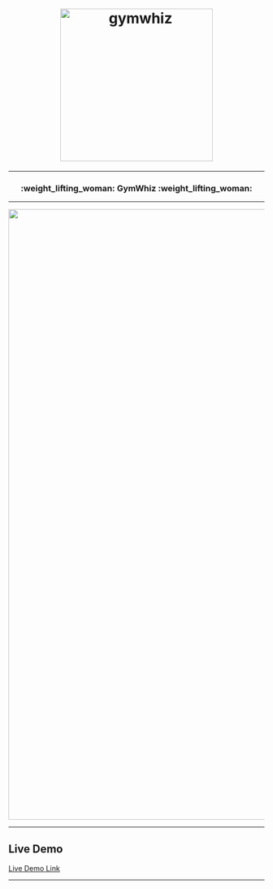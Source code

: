 <h1 align="center">
  <img
    width="300"
    alt="gymwhiz"
    src="https://live.staticflickr.com/65535/53429583697_2153c981bb.jpg">
</h1>

---
<h3 align="center">
  <strong>
      :weight_lifting_woman:  GymWhiz :weight_lifting_woman:
  </strong>
</h3>

---

<p align="center">
  <img 
    width="1200"
    alt="home"
    src="https://live.staticflickr.com/65535/53429594537_17f795b17b_c.jpg"/>
</p>

---

## Live Demo
[Live Demo Link](https://c44-group-b-214f45ea3c28.herokuapp.com/gyms)

---

